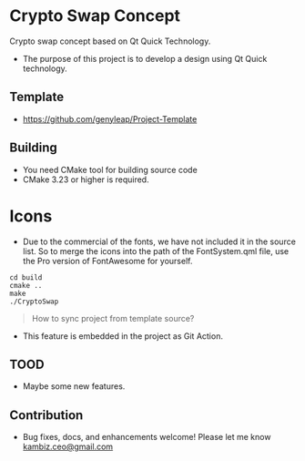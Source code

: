 # Crypto Swap Concept
Crypto swap concept based on Qt Quick Technology.
- The purpose of this project is to develop a design using Qt Quick technology.

## Template
- https://github.com/genyleap/Project-Template

## Building

- You need CMake tool for building source code
- CMake 3.23 or higher is required.

# Icons
- Due to the commercial of the fonts, we have not included it in the source list.
So to merge the icons into the path of the FontSystem.qml file, use the Pro version of FontAwesome for yourself.

```
cd build
cmake ..
make
./CryptoSwap

```

> How to sync project from template source?
- This feature is embedded in the project as Git Action.

## TOOD
- Maybe some new features.

## Contribution
- Bug fixes, docs, and enhancements welcome! Please let me know kambiz.ceo@gmail.com
